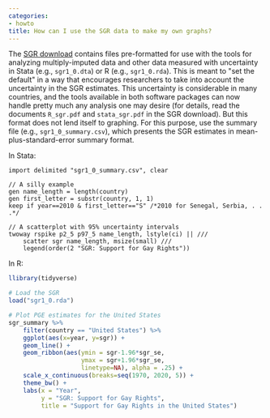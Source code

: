 ```yaml
---
categories:
- howto
title: How can I use the SGR data to make my own graphs?
---
```


The [SGR download](../../../sgr_downloads.qmd) contains files pre-formatted for use with the tools for analyzing multiply-imputed data and other data measured with uncertainty in Stata (e.g., `sgr1_0.dta`) or R (e.g., `sgr1_0.rda`). This is meant to "set the default" in a way that encourages researchers to take into account the uncertainty in the SGR estimates.  This uncertainty is considerable in many countries, and the tools available in both software packages can now handle pretty much any analysis one may desire (for details, read the documents `R_sgr.pdf` and `stata_sgr.pdf` in the SGR download). But this format does not lend itself to graphing.  For this purpose, use the summary file (e.g., `sgr1_0_summary.csv`), which presents the SGR estimates in mean-plus-standard-error summary format.

In Stata:

```
import delimited "sgr1_0_summary.csv", clear

// A silly example
gen name_length = length(country)
gen first_letter = substr(country, 1, 1)
keep if year==2010 & first_letter=="S" /*2010 for Senegal, Serbia, . . .*/

// A scatterplot with 95% uncertainty intervals
twoway rspike p2_5 p97_5 name_length, lstyle(ci) || ///
    scatter sgr name_length, msize(small) ///
    legend(order(2 "SGR: Support for Gay Rights")) 
```

In R: 

```R
llibrary(tidyverse)

# Load the SGR
load("sgr1_0.rda")

# Plot PGE estimates for the United States
sgr_summary %>% 
    filter(country == "United States") %>% 
    ggplot(aes(x=year, y=sgr)) + 
    geom_line() +
    geom_ribbon(aes(ymin = sgr-1.96*sgr_se,
                    ymax = sgr+1.96*sgr_se, 
                    linetype=NA), alpha = .25) +
    scale_x_continuous(breaks=seq(1970, 2020, 5)) +
    theme_bw() + 
    labs(x = "Year", 
         y = "SGR: Support for Gay Rights",
         title = "Support for Gay Rights in the United States")
```
      
